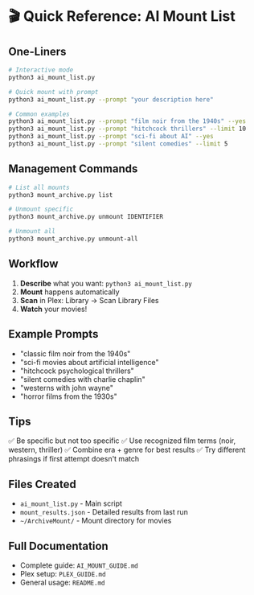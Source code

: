 # 🎬 Quick Reference: AI Mount List

## One-Liners

```bash
# Interactive mode
python3 ai_mount_list.py

# Quick mount with prompt
python3 ai_mount_list.py --prompt "your description here"

# Common examples
python3 ai_mount_list.py --prompt "film noir from the 1940s" --yes
python3 ai_mount_list.py --prompt "hitchcock thrillers" --limit 10
python3 ai_mount_list.py --prompt "sci-fi about AI" --yes
python3 ai_mount_list.py --prompt "silent comedies" --limit 5
```

## Management Commands

```bash
# List all mounts
python3 mount_archive.py list

# Unmount specific
python3 mount_archive.py unmount IDENTIFIER

# Unmount all
python3 mount_archive.py unmount-all
```

## Workflow

1. **Describe** what you want: `python3 ai_mount_list.py`
2. **Mount** happens automatically
3. **Scan** in Plex: Library → Scan Library Files
4. **Watch** your movies!

## Example Prompts

- "classic film noir from the 1940s"
- "sci-fi movies about artificial intelligence"  
- "hitchcock psychological thrillers"
- "silent comedies with charlie chaplin"
- "westerns with john wayne"
- "horror films from the 1930s"

## Tips

✅ Be specific but not too specific
✅ Use recognized film terms (noir, western, thriller)
✅ Combine era + genre for best results
✅ Try different phrasings if first attempt doesn't match

## Files Created

- `ai_mount_list.py` - Main script
- `mount_results.json` - Detailed results from last run
- `~/ArchiveMount/` - Mount directory for movies

## Full Documentation

- Complete guide: `AI_MOUNT_GUIDE.md`
- Plex setup: `PLEX_GUIDE.md`
- General usage: `README.md`
